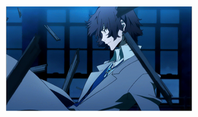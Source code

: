 
<p align="center">
  <img src="https://github.com/nero-5-5/nero-5-5/blob/main/dazai-fl.gif" alt="animated" />
</p>




